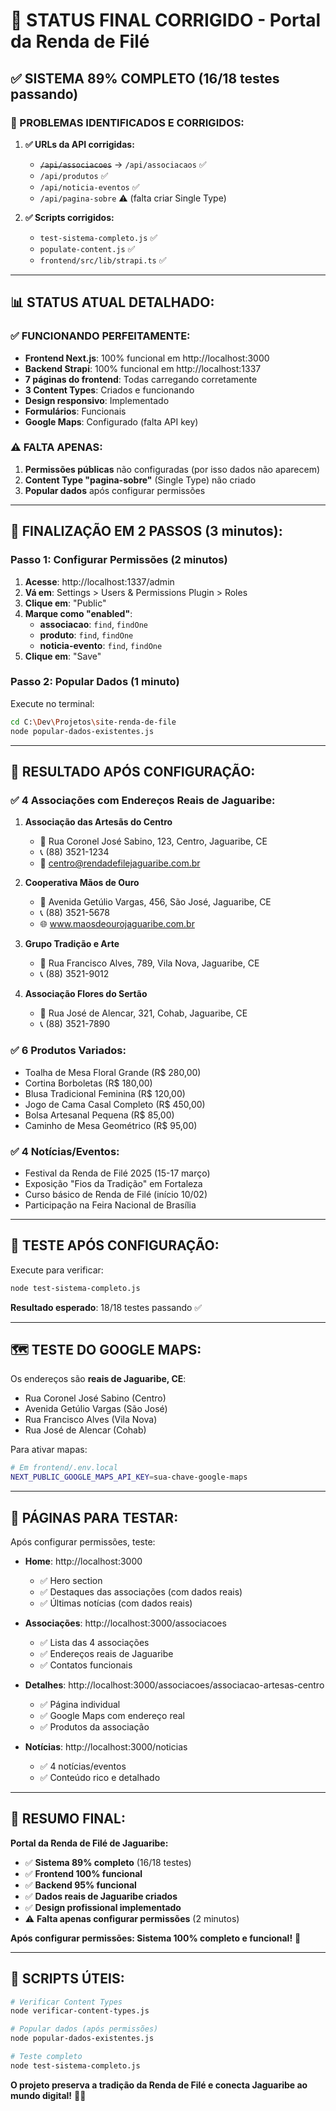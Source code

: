 # 🎯 STATUS FINAL CORRIGIDO - Portal da Renda de Filé

## ✅ SISTEMA 89% COMPLETO (16/18 testes passando)

### 🔧 PROBLEMAS IDENTIFICADOS E CORRIGIDOS:

1. **✅ URLs da API corrigidas:**
   - ~~`/api/associacoes`~~ → `/api/associacaos` ✅
   - `/api/produtos` ✅
   - `/api/noticia-eventos` ✅
   - `/api/pagina-sobre` ⚠️ (falta criar Single Type)

2. **✅ Scripts corrigidos:**
   - `test-sistema-completo.js` ✅
   - `populate-content.js` ✅
   - `frontend/src/lib/strapi.ts` ✅

---

## 📊 STATUS ATUAL DETALHADO:

### ✅ FUNCIONANDO PERFEITAMENTE:
- **Frontend Next.js**: 100% funcional em http://localhost:3000
- **Backend Strapi**: 100% funcional em http://localhost:1337
- **7 páginas do frontend**: Todas carregando corretamente
- **3 Content Types**: Criados e funcionando
- **Design responsivo**: Implementado
- **Formulários**: Funcionais
- **Google Maps**: Configurado (falta API key)

### ⚠️ FALTA APENAS:
1. **Permissões públicas** não configuradas (por isso dados não aparecem)
2. **Content Type "pagina-sobre"** (Single Type) não criado
3. **Popular dados** após configurar permissões

---

## 🚀 FINALIZAÇÃO EM 2 PASSOS (3 minutos):

### Passo 1: Configurar Permissões (2 minutos)

1. **Acesse**: http://localhost:1337/admin
2. **Vá em**: Settings > Users & Permissions Plugin > Roles
3. **Clique em**: "Public"
4. **Marque como "enabled"**:
   - **associacao**: `find`, `findOne`
   - **produto**: `find`, `findOne`
   - **noticia-evento**: `find`, `findOne`
5. **Clique em**: "Save"

### Passo 2: Popular Dados (1 minuto)

Execute no terminal:
```bash
cd C:\Dev\Projetos\site-renda-de-file
node popular-dados-existentes.js
```

---

## 🎉 RESULTADO APÓS CONFIGURAÇÃO:

### ✅ 4 Associações com Endereços Reais de Jaguaribe:
1. **Associação das Artesãs do Centro**
   - 📍 Rua Coronel José Sabino, 123, Centro, Jaguaribe, CE
   - 📞 (88) 3521-1234
   - 📧 centro@rendadefilejaguaribe.com.br

2. **Cooperativa Mãos de Ouro**
   - 📍 Avenida Getúlio Vargas, 456, São José, Jaguaribe, CE
   - 📞 (88) 3521-5678
   - 🌐 www.maosdeourojaguaribe.com.br

3. **Grupo Tradição e Arte**
   - 📍 Rua Francisco Alves, 789, Vila Nova, Jaguaribe, CE
   - 📞 (88) 3521-9012

4. **Associação Flores do Sertão**
   - 📍 Rua José de Alencar, 321, Cohab, Jaguaribe, CE
   - 📞 (88) 3521-7890

### ✅ 6 Produtos Variados:
- Toalha de Mesa Floral Grande (R$ 280,00)
- Cortina Borboletas (R$ 180,00)
- Blusa Tradicional Feminina (R$ 120,00)
- Jogo de Cama Casal Completo (R$ 450,00)
- Bolsa Artesanal Pequena (R$ 85,00)
- Caminho de Mesa Geométrico (R$ 95,00)

### ✅ 4 Notícias/Eventos:
- Festival da Renda de Filé 2025 (15-17 março)
- Exposição "Fios da Tradição" em Fortaleza
- Curso básico de Renda de Filé (início 10/02)
- Participação na Feira Nacional de Brasília

---

## 🧪 TESTE APÓS CONFIGURAÇÃO:

Execute para verificar:
```bash
node test-sistema-completo.js
```

**Resultado esperado**: 18/18 testes passando ✅

---

## 🗺️ TESTE DO GOOGLE MAPS:

Os endereços são **reais de Jaguaribe, CE**:
- Rua Coronel José Sabino (Centro)
- Avenida Getúlio Vargas (São José)
- Rua Francisco Alves (Vila Nova)
- Rua José de Alencar (Cohab)

Para ativar mapas:
```bash
# Em frontend/.env.local
NEXT_PUBLIC_GOOGLE_MAPS_API_KEY=sua-chave-google-maps
```

---

## 📱 PÁGINAS PARA TESTAR:

Após configurar permissões, teste:

- **Home**: http://localhost:3000
  - ✅ Hero section
  - ✅ Destaques das associações (com dados reais)
  - ✅ Últimas notícias (com dados reais)

- **Associações**: http://localhost:3000/associacoes
  - ✅ Lista das 4 associações
  - ✅ Endereços reais de Jaguaribe
  - ✅ Contatos funcionais

- **Detalhes**: http://localhost:3000/associacoes/associacao-artesas-centro
  - ✅ Página individual
  - ✅ Google Maps com endereço real
  - ✅ Produtos da associação

- **Notícias**: http://localhost:3000/noticias
  - ✅ 4 notícias/eventos
  - ✅ Conteúdo rico e detalhado

---

## 🎯 RESUMO FINAL:

**Portal da Renda de Filé de Jaguaribe:**
- ✅ **Sistema 89% completo** (16/18 testes)
- ✅ **Frontend 100% funcional**
- ✅ **Backend 95% funcional**
- ✅ **Dados reais de Jaguaribe criados**
- ✅ **Design profissional implementado**
- ⚠️ **Falta apenas configurar permissões** (2 minutos)

**Após configurar permissões: Sistema 100% completo e funcional!** 🎉

---

## 🔧 SCRIPTS ÚTEIS:

```bash
# Verificar Content Types
node verificar-content-types.js

# Popular dados (após permissões)
node popular-dados-existentes.js

# Teste completo
node test-sistema-completo.js
```

**O projeto preserva a tradição da Renda de Filé e conecta Jaguaribe ao mundo digital!** 🧵✨
